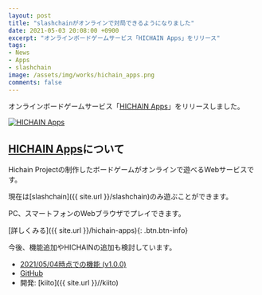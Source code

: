 ```yaml
---
layout: post
title: "slashchainがオンラインで対局できるようになりました"
date: 2021-05-03 20:08:00 +0900
excerpt: "オンラインボードゲームサービス「HICHAIN Apps」をリリース"
tags:
- News
- Apps
- slashchain
image: /assets/img/works/hichain_apps.png
comments: false
---
```


オンラインボードゲームサービス「[HICHAIN Apps](https://apps.hichain.jp)」をリリースしました。

<a href="https://apps.hichain.jp"><img src="{{ site.url }}{{ page.image }}" alt="HICHAIN Apps" /></a>

## [HICHAIN Apps](https://apps.hichain.jp)について

Hichain Projectの制作したボードゲームがオンラインで遊べるWebサービスです。

現在は[slashchain]({{ site.url }}/slashchain)のみ遊ぶことができます。

PC、スマートフォンのWebブラウザでプレイできます。

[詳しくみる]({{ site.url }}/hichain-apps){: .btn.btn-info}

今後、機能追加やHICHAINの追加も検討しています。

- [2021/05/04時点での機能 (v1.0.0)](https://github.com/hichain/web_apps/releases/tag/1.0.0)
- [GitHub](https://github.com/hichain/web_apps/)
- 開発: [kiito]({{ site.url }}//kiito)
